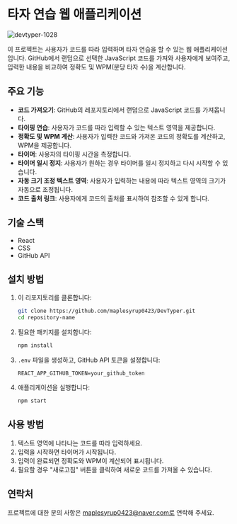 # 타자 연습 웹 애플리케이션
![devtyper-1028](https://github.com/user-attachments/assets/6f0b19e9-61b5-4902-b03b-f0c03260e782)


이 프로젝트는 사용자가 코드를 따라 입력하며 타자 연습을 할 수 있는 웹 애플리케이션입니다.
GitHub에서 랜덤으로 선택한 JavaScript 코드를 가져와 사용자에게 보여주고, 입력한 내용을 비교하여 정확도 및 WPM(분당 타자 수)을 계산합니다.

## 주요 기능

- **코드 가져오기**: GitHub의 레포지토리에서 랜덤으로 JavaScript 코드를 가져옵니다.
- **타이핑 연습**: 사용자가 코드를 따라 입력할 수 있는 텍스트 영역을 제공합니다.
- **정확도 및 WPM 계산**: 사용자가 입력한 코드와 가져온 코드의 정확도를 계산하고, WPM을 제공합니다.
- **타이머**: 사용자의 타이핑 시간을 측정합니다.
- **타이머 일시 정지**: 사용자가 원하는 경우 타이머를 일시 정지하고 다시 시작할 수 있습니다.
- **자동 크기 조정 텍스트 영역**: 사용자가 입력하는 내용에 따라 텍스트 영역의 크기가 자동으로 조정됩니다.
- **코드 출처 링크**: 사용자에게 코드의 출처를 표시하여 참조할 수 있게 합니다.

## 기술 스택

- React
- CSS
- GitHub API

## 설치 방법

1. 이 리포지토리를 클론합니다:

   ```bash
   git clone https://github.com/maplesyrup0423/DevTyper.git
   cd repository-name
   ```

2. 필요한 패키지를 설치합니다:

   ```bash
   npm install
   ```

3. `.env` 파일을 생성하고, GitHub API 토큰을 설정합니다:

   ```plaintext
   REACT_APP_GITHUB_TOKEN=your_github_token
   ```

4. 애플리케이션을 실행합니다:
   ```bash
   npm start
   ```

## 사용 방법

1. 텍스트 영역에 나타나는 코드를 따라 입력하세요.
2. 입력을 시작하면 타이머가 시작됩니다.
3. 입력이 완료되면 정확도와 WPM이 계산되어 표시됩니다.
4. 필요할 경우 "새로고침" 버튼을 클릭하여 새로운 코드를 가져올 수 있습니다.

## 연락처

프로젝트에 대한 문의 사항은 maplesyrup0423@naver.com로 연락해 주세요.

